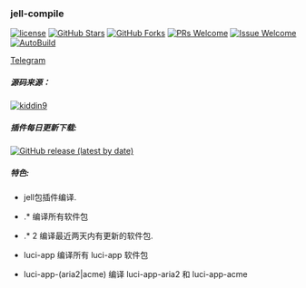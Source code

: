 ### jell-compile
[1]: https://img.shields.io/badge/license-GPLV2-brightgreen.svg
[2]: /LICENSE
[3]: https://img.shields.io/badge/PRs-welcome-brightgreen.svg
[4]: https://github.com/kenzok8/compile-jell/pulls
[5]: https://img.shields.io/badge/Issues-welcome-brightgreen.svg
[6]: https://github.com/kenzok8/compile-jell/issues/new
[7]: https://img.shields.io/github/v/release/hyird/Action-small-compile
[8]: https://github.com/kenzok8/compile-jell/releases
[10]: https://img.shields.io/badge/Contact-telegram-blue
[11]: https://t.me/joinchat/JjxmyRZZXJWb74I-sCrryA
[12]: https://github.com/kenzok8/compile-jell/actions/workflows/Auto-Package.yml/badge.svg
[13]: https://github.com/kenzok8/compile-jell/actions

[![license][1]][2]
[![GitHub Stars](https://img.shields.io/github/stars/kenzok8/compile-jell.svg?style=flat-square&label=Stars)](https://github.com/kenzok8/compile-jell/stargazers)
[![GitHub Forks](https://img.shields.io/github/forks/kenzok8/compile-jell.svg?style=flat-square&label=Forks)](https://github.com/kenzok8/compile-jell)
[![PRs Welcome][3]][4]
[![Issue Welcome][5]][6]
[![AutoBuild][12]][13]

<a href="https://t.me/joinchat/JjxmyRZZXJWb74I-sCrryA" target="_blank">Telegram</a>

##### 源码来源：
[![kiddin9](https://img.shields.io/badge/compile-kiddin9-red.svg?style=flat&logo=appveyor)](https://github.com/kiddin9/packages-compile)

##### 插件每日更新下载:
[![GitHub release (latest by date)](https://img.shields.io/github/v/release/kenzok8/compile-jell?style=for-the-badge&label=插件更新下载)](https://github.com/kenzok8/compile-jell/releases/latest)

##### 特色:

+ jell包插件编译.

+ .* 编译所有软件包

+ .* 2 编译最近两天内有更新的软件包.

+ luci-app 编译所有 luci-app 软件包

+ luci-app-(aria2|acme) 编译 luci-app-aria2 和 luci-app-acme

